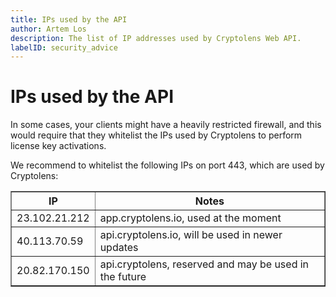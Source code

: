 ```yaml
---
title: IPs used by the API
author: Artem Los
description: The list of IP addresses used by Cryptolens Web API.
labelID: security_advice
---
```


# IPs used by the API

In some cases, your clients might have a heavily restricted firewall, and this would require that they whitelist the IPs used by Cryptolens to perform license key activations.

We recommend to whitelist the following IPs on port 443, which are used by Cryptolens:

<table border="true">
<tr><th>IP</th><th>Notes</th></tr>
<tr><td>23.102.21.212</td><td>app.cryptolens.io, used at the moment  </td></tr>
<tr><td>40.113.70.59</td><td>api.cryptolens.io, will be used in newer updates</td></tr>
<tr><td>20.82.170.150</td><td>api.cryptolens, reserved and may be used in the future</td></tr>
</table>
